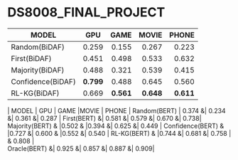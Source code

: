 # DS8008_FINAL_PROJECT

| MODEL           | GPU        | GAME  |MOVIE | PHONE |
| -------------   |:----------:| -----:|-----:|-----: |
| Random(BiDAF)   | 0.259      | 0.155 |0.267|0.223|
| First(BiDAF)    | 0.451      | 0.498 |0.533|0.632|
| Majority(BiDAF) | 0.488      | 0.321 |0.539|0.415|
|Confidence(BiDAF)|**0.799**    |0.488  |0.645|0.560|
|RL-KG(BiDAF)     |    0.669   |  **0.561** |             **0.648**     |          **0.611** |




| MODEL           | GPU        | GAME  |MOVIE | PHONE |
Random(BERT)     | 0.374 &| 0.234 &| 0.361 &| 0.287 |
First(BERT)      &| 0.581 &| 0.579 &| 0.670 &| 0.738| 
Majority(BERT)   & |0.502 & |0.394 &| 0.625 &| 0.449 |
Confidence(BERT) & |0.727 &| 0.600 & |0.552 &| 0.540 |
RL-KG(BERT)      & |0.744      &| 0.681      &| 0.758    |  & 0.808   |   
Oracle(BERT)     &| 0.925 &| 0.857 &| 0.887 &| 0.909|
